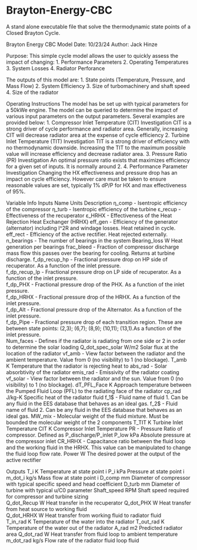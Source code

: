 # Brayton-Energy-CBC
A stand alone executable file that solve the thermodynamic state points of a Closed Brayton Cycle.

Brayton Energy CBC Model
Date: 10/23/24
Author: Jack Hinze

Purpose:
This simple cycle model allows the user to quickly assess the impact of changing:
	1. Performance Parameters
	2. Operating Temperatures
	3. System Losses
	4. Radiator Perforance
	
The outputs of this model are:
	1. State points (Temperature, Pressure, and Mass Flow)
	2. System Efficiency
	3. Size of turbomachinery and shaft speed
	4. Size of the radiator 
	
Operating Instructions
The model has be set up with typical parameters for a 50kWe engine. The model can be queried to determine the impact of various input parameters on the output parameters. Several examples are provided below:
	1. Compressor Inlet Temperature (CIT) Investigation
		CIT is a strong driver of cycle performance and radiator area. Generally, increasing CIT will decrease radiator area at the expense of cycle efficiency
	2. Turbine Inlet Temperature (TIT) Investigation
		TIT is a strong driver of efficiency with no thermodynamic downside. Increasing the TIT to the maximum possible value will increase efficiency and decrease radiator area.
	3. Pressure Ratio (PR) Investigation
		An optimal pressure ratio exists that maximizes efficiency for a given set of inputs. It is normally around 2. 
	4. Performance Parameter Investigation
		Changing the HX effectiveness and pressure drop has an impact on cycle efficiency. However care must be taken to ensure reasonable values are set, typically 1% dP/P for HX and max effectiveness of 95%.
	
	
Variable Info
Inputs
Name			Units				Description
η_comp				-					Isentropic efficiency of the compressor
η_turb				-					Isentropic efficiency of the turbine
ε_recup				-					Effectiveness of the recuperator
ε_HRHX				-					Effectiveness of the Heat Rejection Heat Exchanger (HRHX)
eff_gen				-					Efficiency of the generator (alternator) including I^2R and windage losses. Heat retained in cycle.
eff_rect			-					Efficiency of the active rectifier. Heat rejected externally.
n_bearings			- 					The number of bearings in the system
Bearing_loss		W					Heat generation per bearings
frac_bleed			-					Fraction of compressor discharge mass flow this passes over the bearing for cooling. Returns at turbine discharge.
f_dp_recup_hp		-					Fractional pressure drop on HP side of recuperator. As a function of the inlet pressure.			
f_dp_recup_lp		-					Fractional pressure drop on LP side of recuperator. As a function of the inlet pressure.			
f_dp_PHX			-					Fractional pressure drop of the PHX. As a function of the inlet pressure.			
f_dp_HRHX			-					Fractional pressure drop of the HRHX. As a function of the inlet pressure.			
f_dp_Alt			-					Fractional pressure drop of the Alternator. As a function of the inlet pressure.			
f_dp_Pipe			-					Fractional pressure drop of each transition region. These are between state points: (2,3); (6,7); (8,9); (10,11); (13,1).As a function of the inlet pressure.			
Num_faces			-					Defines if the radiator is radiating from one side or 2 in order to determine the solar loading
Q_dot_spec_solar	W/m2				Solar flux at the location of the radiator
vf_amb				-					View factor between the radiator and the ambient temperature. Value from 0 (no visibility) to 1 (no blockage).
T_amb				K					Temperature that the radiator is rejecting heat to
abs_rad				-					Solar absorbtivity of the radiator
emis_rad			-					Emissivity of the radiator coating
vf_solar			-					View factor between the radiator and the sun. Value from 0 (no visibility) to 1 (no blockage).
dT_PFL_Face			K					Approach temperature between the Pumped Fluid Loop (PFL) to the radiating face of the radiator
cp_rad				J/kg-K				Specific heat of the radiator fluid
f_1$				-					Fluid name of fluid 1. Can be any fluid in the EES database that behaves as an ideal gas.
f_2$				-					Fluid name of fluid 2. Can be any fluid in the EES database that behaves as an ideal gas.
MW_mix				-					Molecular weight of the fluid mixture. Must be bounded the molecular weight of the 2 components
T_TIT				K					Turbine Inlet Temperature
CIT					K					Compressor Inlet Temperature
PR					-					Pressure Ratio of compressor. Defined as P_discharge/P_inlet
P_low				kPa					Absolute pressure at the compressor inlet
CR_HRHX				-					Capacitance ratio between the fluid loop and the working fluid in the HRHX. This value can be manipulated to change the fluid loop flow rate.
Power				W					The desired power at the output of the active rectifier


Outputs
T_i					K					Temperature at state point i
P_i					kPa					Pressure at state point i
m_dot_i				kg/s				Mass flow at state point i
D_comp				mm					Diameter of compressor with typical specific speed and head coefficient
D_turb				mm					Diameter of turbine with typical u/C0 parameter
Shaft_speed			RPM					Shaft speed required for compressor and turbine sizing	
Q_dot_Recup			W					Heat transfer in the recuperator
Q_dot_PHX			W					Heat transfer from heat source to working fluid			
Q_dot_HRHX			W					Heat transfer from working fluid to radiator fluid	
T_in_rad			K					Temperature of the water into the radiator
T_out_rad			K					Temperature of the water out of the radiator
A_rad				m2					Predicted radiator area
Q_dot_rad			W					Heat transfer from fluid loop to ambient temperature
m_dot_rad			kg/s				Flow rate of the radiator fluid loop fluid	
